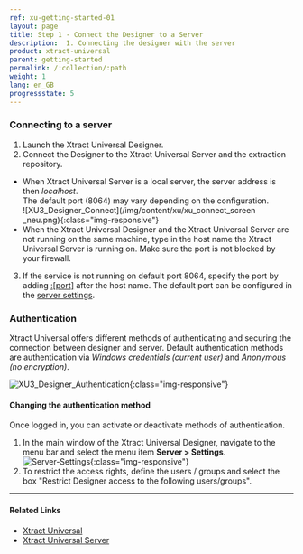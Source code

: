 ```yaml
---
ref: xu-getting-started-01
layout: page
title: Step 1 - Connect the Designer to a Server
description:  1. Connecting the designer with the server
product: xtract-universal
parent: getting-started
permalink: /:collection/:path
weight: 1
lang: en_GB
progressstate: 5
---
```

### Connecting to a server
1. Launch the Xtract Universal Designer.
2. Connect the Designer to the Xtract Universal Server and the extraction repository.
- When Xtract Universal Server is a local server, the server address is then *localhost*.<br>
The default port (8064) may vary depending on the configuration.  
![XU3_Designer_Connect](/img/content/xu/xu_connect_screen _neu.png){:class="img-responsive"}
- When the Xtract Universal Designer and the Xtract Universal Server are not running on the same machine, type
 in the host name the Xtract Universal Server is running on. Make sure the port is not blocked by your firewall.
3. If the service is not running on default port 8064, specify the port by adding [:[port]](../server/ports) after the host name.
The default port can be configured in the [server settings](../server/server-settings).

### Authentication
Xtract Universal offers different methods of authenticating and securing the connection between 
designer and server. Default authentication methods are authentication via *Windows credentials (current user)* and *Anonymous (no encryption)*.

![XU3_Designer_Authentication](/img/content/XU3_Designer_Authentication.png){:class="img-responsive"}

#### Changing the authentication method
Once logged in, you can activate or deactivate methods of authentication. <br>
1. In the main window of the Xtract Universal Designer, navigate to the menu bar and select the menu item **Server > Settings**.  
![Server-Settings](/img/content/Server-Settings.png){:class="img-responsive"}
2. To restrict the access rights, define the users / groups and select the box "Restrict Designer access to the following users/groups".

****
#### Related Links
- [Xtract Universal](../introduction#basic-functionality---architecture)
- [Xtract Universal Server](../server)



